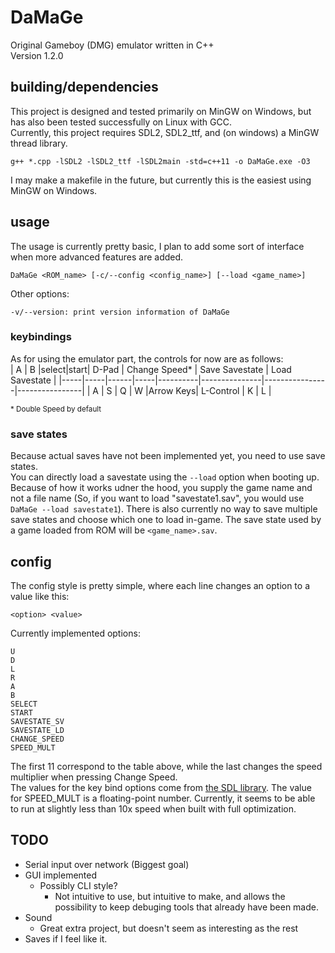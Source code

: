 # DaMaGe
Original Gameboy (DMG) emulator written in C++  
Version 1.2.0

## building/dependencies
This project is designed and tested primarily on MinGW on Windows, but has also been tested successfully on Linux with GCC.  
Currently, this project requires SDL2, SDL2_ttf, and (on windows) a MinGW thread library.  
```
g++ *.cpp -lSDL2 -lSDL2_ttf -lSDL2main -std=c++11 -o DaMaGe.exe -O3
```
I may make a makefile in the future, but currently this is the easiest using MinGW on Windows.  

## usage
The usage is currently pretty basic, I plan to add some sort of interface when more advanced features are added.  
```
DaMaGe <ROM_name> [-c/--config <config_name>] [--load <game_name>]
```
Other options:  
```
-v/--version: print version information of DaMaGe
```

### keybindings
As for using the emulator part, the controls for now are as follows:  
|  A  |  B  |select|start|   D-Pad  | Change Speed* | Save Savestate | Load Savestate |
|-----|-----|------|-----|----------|---------------|----------------|----------------| 
|  A  |  S  |  Q   |  W  |Arrow Keys|  L-Control    |   K            |     L          |

<sup>* Double Speed by default</sup>

### save states
Because actual saves have not been implemented yet, you need to use save states.  
You can directly load a savestate using the `--load` option when booting up. Because of how it works udner the hood, you supply the game name and not a file name (So, if you want to load "savestate1.sav", you would use `DaMaGe --load savestate1`). There is also currently no way to save multiple save states and choose which one to load in-game. The save state used by a game loaded from ROM will be `<game_name>.sav`.  

## config
The config style is pretty simple, where each line changes an option to a value like this:  
```
<option> <value>
```
Currently implemented options:  
```
U
D
L
R
A
B
SELECT
START
SAVESTATE_SV
SAVESTATE_LD
CHANGE_SPEED
SPEED_MULT
```
The first 11 correspond to the table above, while the last changes the speed multiplier when pressing Change Speed.  
The values for the key bind options come from [the SDL library](https://wiki.libsdl.org/SDL_Scancode). The value for SPEED_MULT is a floating-point number. Currently, it seems to be able to run at slightly less than 10x speed when built with full optimization.
## TODO
 - Serial input over network (Biggest goal)
 - GUI implemented
    - Possibly CLI style?
        - Not intuitive to use, but intuitive to make, and allows the possibility to keep debuging tools that already have been made.
 - Sound
    - Great extra project, but doesn't seem as interesting as the rest
 - Saves if I feel like it.
